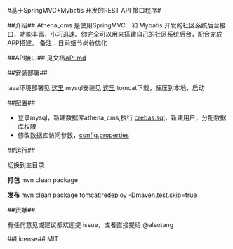 #基于SpringMVC+Mybatis 开发的REST API 接口程序#

##介绍##
Athena_cms 是使用SpringMVC　和 Mybatis 开发的社区系统后台接口，功能丰富，小巧迅速。你完全可以用来搭建自己的社区系统后台，配合完成APP搭建。
备注：目前细节尚待优化

##API接口##
见文档[API.md](API.md)

##安装部署##

java环境部署见 [这里](http://jingyan.baidu.com/article/e75aca85b29c3b142edac6a8.html)
mysql安装见 [这里](http://jingyan.baidu.com/article/f3ad7d0ffc061a09c3345bf0.html)
tomcat下载，解压到本地，启动

##配置##
- 登录mysql，新建数据库athena_cms,执行 [crebas.sql](/doc/crebas.sql)，新建用户，分配数据库权限
- 修改数据库访问参数，[config.properties](/athena-cms/controller/src/main/resources/data/config.properties)

##运行##

切换到主目录

**打包**
    mvn clean package

**发布**
    mvn clean package tomcat:redeploy -Dmaven.test.skip=true

##贡献##

有任何意见或建议都欢迎提 issue，或者直接提给 @alsotang

##License##
MIT
